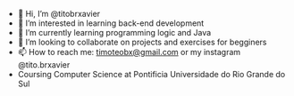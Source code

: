 - 👋 Hi, I’m @titobrxavier
- 👀 I’m interested in learning back-end development
- 🌱 I’m currently learning programming logic and Java
- 💞️ I’m looking to collaborate on projects and exercises for begginers
- 📫 How to reach me: timoteobx@gmail.com or my instagram @tito.brxavier
- Coursing Computer Science at Pontificia Universidade do Rio Grande do Sul
<!---
titobrxavier/titobrxavier is a ✨ special ✨ repository because its `README.md` (this file) appears on your GitHub profile.
You can click the Preview link to take a look at your changes.
--->
